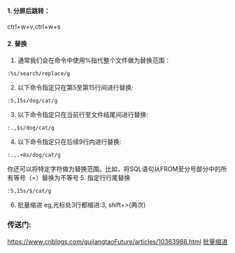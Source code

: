 #### 1. 分屏后跳转：
ctrl+w+v,ctrl+w+s

#### 2. 替换
1. 通常我们会在命令中使用%指代整个文件做为替换范围：
~~~
:%s/search/replace/g
~~~
2. 以下命令指定只在第5至第15行间进行替换:
~~~
:5,15s/dog/cat/g
~~~
3. 以下命令指定只在当前行至文件结尾间进行替换:
~~~
:.,$s/dog/cat/g
~~~
4. 以下命令指定只在后续9行内进行替换:
~~~
:.,.+8s/dog/cat/g
~~~
你还可以将特定字符做为替换范围。比如，将SQL语句从FROM至分号部分中的所有等号（=）替换为不等号
5. 指定行行尾替换
~~~
:5,15s/$/cat/g
~~~
6. 批量缩进
  eg,光标处3行都缩进:3, shift+>(两次)
### 传送门:
https://www.cnblogs.com/gujiangtaoFuture/articles/10363988.html
[批量缩进](https://blog.csdn.net/TomorrowAndTuture/article/details/109390352#:~:text=%E6%89%B9%E9%87%8F%E7%BC%A9%E8%BF%9B%20%E6%91%81%E4%B8%8B%20Ctrl%20%2B%20v%20%E6%88%96%E8%80%85%20v%EF%BC%8C%E7%84%B6%E5%90%8E%E6%96%B9%E5%90%91%E9%94%AE%20%E2%86%90%E2%86%92%E2%86%91%E2%86%93,Shift%20%2B%20%3E%20%EF%BC%88%E6%88%96%E8%80%85%20Shift%20%2B%20%3C%20%EF%BC%89%E8%BF%9B%E8%A1%8C%E5%B7%A6%E5%8F%B3%E7%BC%A9%E8%BF%9B%E3%80%82)
